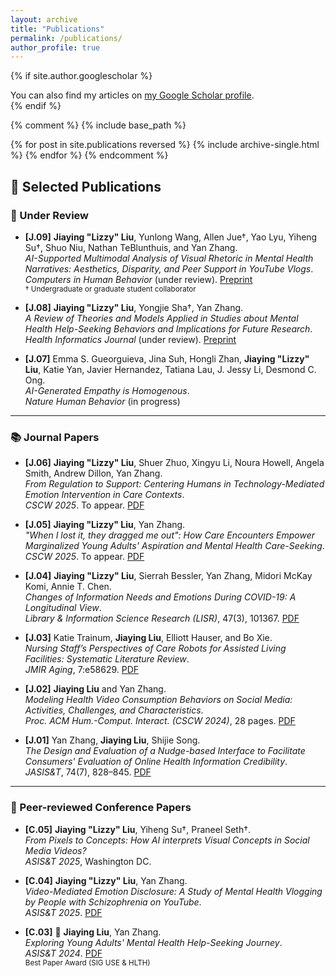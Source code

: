```yaml
---
layout: archive
title: "Publications"
permalink: /publications/
author_profile: true
---
```


{% if site.author.googlescholar %}
  <div class="wordwrap">You can also find my articles on <a href="{{site.author.googlescholar}}">my Google Scholar profile</a>.</div>
{% endif %}

{% comment %}
{% include base_path %}

{% for post in site.publications reversed %}
  {% include archive-single.html %}
{% endfor %}
{% endcomment %}

## 📑 Selected Publications  

### 📝 Under Review  
- **[J.09]** **Jiaying "Lizzy" Liu**, Yunlong Wang, Allen Jue†, Yao Lyu, Yiheng Su†, Shuo Niu, Nathan TeBlunthuis, and Yan Zhang.  
  *AI-Supported Multimodal Analysis of Visual Rhetoric in Mental Health Narratives: Aesthetics, Disparity, and Peer Support in YouTube Vlogs*.  
  *Computers in Human Behavior* (under review). [Preprint](https://arxiv.org/abs/2502.20658)  
  <sub>† Undergraduate or graduate student collaborator</sub>  

- **[J.08]** **Jiaying "Lizzy" Liu**, Yongjie Sha†, Yan Zhang.  
  *A Review of Theories and Models Applied in Studies about Mental Health Help-Seeking Behaviors and Implications for Future Research*.  
  *Health Informatics Journal* (under review). [Preprint](https://arxiv.org/pdf/2502.14082)  

- **[J.07]** Emma S. Gueorguieva, Jina Suh, Hongli Zhan, **Jiaying "Lizzy" Liu**, Katie Yan, Javier Hernandez, Tatiana Lau, J. Jessy Li, Desmond C. Ong.  
  *AI-Generated Empathy is Homogenous*.  
  *Nature Human Behavior* (in progress)  

---

### 📚 Journal Papers  
- **[J.06]** **Jiaying "Lizzy" Liu**, Shuer Zhuo, Xingyu Li, Noura Howell, Angela Smith, Andrew Dillon, Yan Zhang.  
  *From Regulation to Support: Centering Humans in Technology-Mediated Emotion Intervention in Care Contexts*.  
  *CSCW 2025*. To appear. [PDF](https://arxiv.org/pdf/2504.12614)  

- **[J.05]** **Jiaying "Lizzy" Liu**, Yan Zhang.  
  *"When I lost it, they dragged me out": How Care Encounters Empower Marginalized Young Adults' Aspiration and Mental Health Care-Seeking*.  
  *CSCW 2025*. To appear. [PDF](http://arxiv.org/abs/2502.11277)  

- **[J.04]** **Jiaying "Lizzy" Liu**, Sierrah Bessler, Yan Zhang, Midori McKay Komi, Annie T. Chen.  
  *Changes of Information Needs and Emotions During COVID-19: A Longitudinal View*.  
  *Library & Information Science Research (LISR)*, 47(3), 101367. [PDF](https://www.sciencedirect.com/science/article/pii/S0740818825000283)  

- **[J.03]** Katie Trainum, **Jiaying Liu**, Elliott Hauser, and Bo Xie.  
  *Nursing Staff’s Perspectives of Care Robots for Assisted Living Facilities: Systematic Literature Review*.  
  *JMIR Aging*, 7:e58629. [PDF](https://doi.org/10.2196/58629)  

- **[J.02]** **Jiaying Liu** and Yan Zhang.  
  *Modeling Health Video Consumption Behaviors on Social Media: Activities, Challenges, and Characteristics*.  
  *Proc. ACM Hum.-Comput. Interact. (CSCW 2024)*, 28 pages. [PDF](https://arxiv.org/pdf/2311.09040.pdf)  

- **[J.01]** Yan Zhang, **Jiaying Liu**, Shijie Song.  
  *The Design and Evaluation of a Nudge-based Interface to Facilitate Consumers' Evaluation of Online Health Information Credibility*.  
  *JASIS&T*, 74(7), 828–845. [PDF](https://doi.org/10.1002/asi.24759)  

---

### 🎤 Peer-reviewed Conference Papers  
- **[C.05]** **Jiaying "Lizzy" Liu**, Yiheng Su†, Praneel Seth†.  
  *From Pixels to Concepts: How AI interprets Visual Concepts in Social Media Videos?*  
  *ASIS&T 2025*, Washington DC.  

- **[C.04]** **Jiaying "Lizzy" Liu**, Yan Zhang.  
  *Video-Mediated Emotion Disclosure: A Study of Mental Health Vlogging by People with Schizophrenia on YouTube*.  
  *ASIS&T 2025*. [PDF](https://arxiv.org/pdf/2506.10932)  

- **[C.03]** 🏅 **Jiaying Liu**, Yan Zhang.  
  *Exploring Young Adults' Mental Health Help-Seeking Journey*.  
  *ASIS&T 2024*. [PDF](https://asistdl.onlinelibrary.wiley.com/doi/full/10.1002/pra2.1060)  
  <sub>Best Paper Award (SIG USE & HLTH)</sub>  


